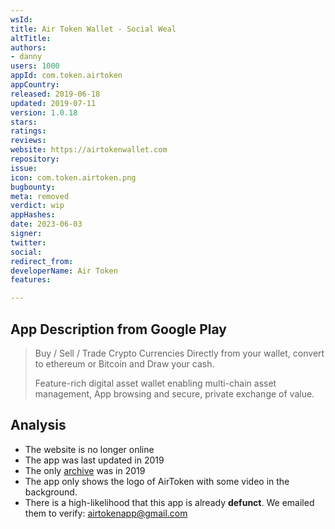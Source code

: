 ```yaml
---
wsId: 
title: Air Token Wallet - Social Weal
altTitle: 
authors:
- danny
users: 1000
appId: com.token.airtoken
appCountry: 
released: 2019-06-18
updated: 2019-07-11
version: 1.0.18
stars: 
ratings: 
reviews: 
website: https://airtokenwallet.com
repository: 
issue: 
icon: com.token.airtoken.png
bugbounty: 
meta: removed
verdict: wip
appHashes: 
date: 2023-06-03
signer: 
twitter: 
social: 
redirect_from: 
developerName: Air Token
features: 

---
```


## App Description from Google Play

> Buy / Sell / Trade Crypto Currencies Directly from your wallet, convert to ethereum or Bitcoin and Draw your cash.
>
> Feature-rich digital asset wallet enabling multi-chain asset management, App browsing and secure, private exchange of value. 

## Analysis 

- The website is no longer online 
- The app was last updated in 2019 
- The only [archive](https://web.archive.org/web/20191004164910/https://airtokenwallet.com/) was in 2019
- The app only shows the logo of AirToken with some video in the background.
- There is a high-likelihood that this app is already **defunct**. We emailed them to verify: airtokenapp@gmail.com
